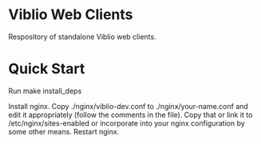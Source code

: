 # Viblio Web Clients

Respository of standalone Viblio web clients.

# Quick Start

Run make install_deps

Install nginx.  Copy ./nginx/viblio-dev.conf to ./nginx/your-name.conf
and edit it appropriately (follow the comments in the file).  Copy that
or link it to /etc/nginx/sites-enabled or incorporate into your nginx
configuration by some other means.  Restart nginx.
